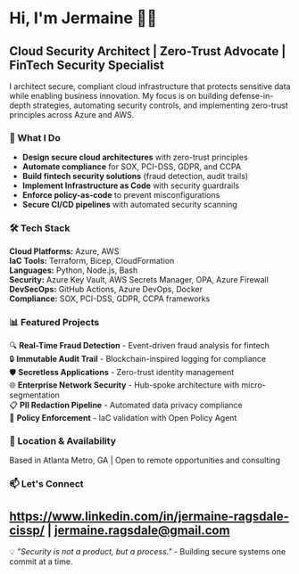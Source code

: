 # Hi, I'm Jermaine 👋🏾
## Cloud Security Architect | Zero-Trust Advocate | FinTech Security Specialist
I architect secure, compliant cloud infrastructure that protects sensitive data while enabling business innovation. My focus is on building defense-in-depth strategies, automating security controls, and implementing zero-trust principles across Azure and AWS.
### 🔐 What I Do
- **Design secure cloud architectures** with zero-trust principles
- **Automate compliance** for SOX, PCI-DSS, GDPR, and CCPA
- **Build fintech security solutions** (fraud detection, audit trails)
- **Implement Infrastructure as Code** with security guardrails
- **Enforce policy-as-code** to prevent misconfigurations
- **Secure CI/CD pipelines** with automated security scanning
### 🛠️ Tech Stack
**Cloud Platforms:** Azure, AWS  
**IaC Tools:** Terraform, Bicep, CloudFormation  
**Languages:** Python, Node.js, Bash  
**Security:** Azure Key Vault, AWS Secrets Manager, OPA, Azure Firewall  
**DevSecOps:** GitHub Actions, Azure DevOps, Docker  
**Compliance:** SOX, PCI-DSS, GDPR, CCPA frameworks  
### 📊 Featured Projects
🔍 **Real-Time Fraud Detection** - Event-driven fraud analysis for fintech  
🔒 **Immutable Audit Trail** - Blockchain-inspired logging for compliance  
🛡️ **Secretless Applications** - Zero-trust identity management  
🌐 **Enterprise Network Security** - Hub-spoke architecture with micro-segmentation  
📋 **PII Redaction Pipeline** - Automated data privacy compliance  
🚦 **Policy Enforcement** - IaC validation with Open Policy Agent  
### 📍 Location & Availability
Based in Atlanta Metro, GA | Open to remote opportunities and consulting
### 📫 Let's Connect
https://www.linkedin.com/in/jermaine-ragsdale-cissp/ | jermaine.ragsdale@gmail.com 
---
💡 *"Security is not a product, but a process."* - Building secure systems one commit at a time.
